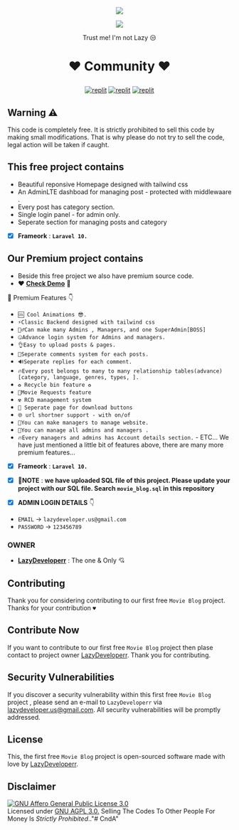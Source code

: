 
<p align="center">
  <a href="https://github.com/LazyDeveloperr/readme-typing-svg">
    <img src="https://readme-typing-svg.demolab.com/?lines=LazyDeveloper&font=Fira%20SemiBold&center=true&width=480&height=45&color=fff68f&vCenter=true&pause=1000&size=40" /></a>
</p>

<p align="center">
  <a href="https://github.com/LazyDeveloperr/readme-typing-svg">
    <img src="https://readme-typing-svg.demolab.com/?lines=Full-stack%20web%20app%20and%20BOT%20developer;Experienced%20UI%2FUX%20Designer;2%2B%20years%20of%20coding%20experience;Always%20learning%20new%20things;A.I%20DEVELOPER%20&font=Fira%20Code&center=true&width=500&height=45&color=f75c7e&vCenter=true&pause=1000&size=22" /></a>
</p>

<p align="center">
 Trust me! I'm not Lazy 😒
</p>

# <p align="center">❤️ Community ❤️</p>
</p>
<p align="center">
<a href="https://instagram.com/LazyDeveloperr?igshid=YmMyMTA2M2Y="><img alt="replit" src="https://img.shields.io/badge/-Instagram-orange?style=for-the-badge&logo=instagram&logoColor=white"/></a> <a href="https://telegram.me/LazyDeveloper"><img alt="replit" src="https://img.shields.io/badge/-Telegram-blue?style=for-the-badge&logo=telegram&logoColor=white"/></a>
<a href="https://youtube.com/@LazyDeveloperr?igshid=YmMyMTA2M2Y="><img alt="replit" src="https://img.shields.io/badge/-youtube-red?style=for-the-badge&logo=youtube&logoColor=white"/></a>
</p>


## Warning ⚠
This code is completely free. It is strictly prohibited to sell this code by making small modifications. That is why please do not try to sell the code, legal action will be taken if caught.


## This free project contains

- Beautiful reponsive Homepage designed with tailwind css
- An AdminLTE dashboad for managing post - protected with middlewaare .
- Every post has category section. 
- Single login panel - for admin only.
- Seperate section for managing posts and category

- [x] **Frameork** : **`Laravel 10.`** 


## Our Premium project contains 
- Beside this free project we also have premium source code. 
- ♥ **[Check Demo](https://moviesadda.shop/)** 🎉

🎊 Premium Features 👇
- ``🆒 Cool Animations 😎.``
- ``⚡️Classic Backend designed with tailwind css``
- ``👮‍♂️Can make many Admins , Managers, and one SuperAdmin[BOSS]``
- ``🤐Advance login system for Admins and managers.``
- ``👌Easy to upload posts & pages.``
- ``💫Seperate comments system for each posts.``
- ``🔊Seperate replies for each comment.``
- ``🔥Every post belongs to many to many relationship tables(advance)[category, language, genres, types, ].``
- ``♻️ Recycle bin feature ♻️``
- ``🍿Movie Requests feature``
- ``☢ RCD management system``
- ``📃 Seperate page for download buttons``
- ``🌐 url shortner support - with on/of``
- ``🏪You can make managers to manage website.``
- ``👑You can manage all admins and managers .``
- ``🔥Every managers and admins has Account details section.`` - ETC...
We have just mentioned a little bit of features above, there are many more premium features...

- [x] **Frameork** : **`Laravel 10.`** 

- [x] **🎊NOTE** : **we have uploaded SQL file of this project. Please update your project with our SQL file. Search `movie_blog.sql` in this repository** 

- [x] **ADMIN LOGIN DETAILS** 👇
- `EMAIL` -> `lazydeveloper.us@gmail.com`
- `PASSWORD` -> `123456789`


### OWNER

- **[LazyDeveloperr](https://github.com/lazydeveloperr)** : The one & Only 💘


## Contributing

Thank you for considering contributing to our first free ``Movie Blog`` project. Thanks for your contribution ``♥``

## Contribute Now

If you want to contribute to our first free ``Movie Blog`` project then plase contact to project owner [LazyDeveloperr](https://telegram.me/lazydeveloperr). Thank you for contributing.


## Security Vulnerabilities

If you discover a security vulnerability within this first free ``Movie Blog`` project , please send an e-mail to ``LazyDeveloperr`` via [lazydeveloper.us@gmail.com](mailto:lazydeveloper.us@gmail.com). All security vulnerabilities will be promptly addressed.

## License

This, the first free ``Movie Blog`` project is open-sourced software made with love by [LazyDeveloperr](https://telegram.me/LazyDeveloperr). 

## Disclaimer

[![GNU Affero General Public License 3.0](https://www.gnu.org/graphics/agplv3-155x51.png)](https://www.gnu.org/licenses/agpl-3.0.en.html#header)    
Licensed under [GNU AGPL 3.0.](https://github.com/LazyDeveloperr/MovieBlog_YT/blob/main/LICENSE)
Selling The Codes To Other People For Money Is *Strictly Prohibited*.."# CndA" 
